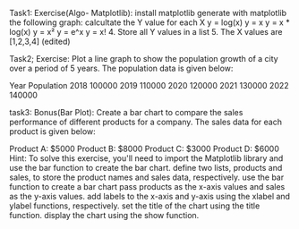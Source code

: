 Task1:
Exercise(Algo- Matplotlib):
install matplotlib
generate with matplotlib the following graph:
calcultate the Y value for each X
y = log(x)
y = x
y = x * log(x)
y = x²
y = e^x
y = x!
4. Store all Y values in a list
5. The X values are [1,2,3,4] (edited) 
   

Task2;
Exercise:
Plot a line graph to show the population growth of a city over a period of 5 years. The population data is given below:

Year Population
2018 100000
2019 110000
2020 120000
2021 130000
2022 140000
   
   task3:
   Bonus(Bar Plot):
Create a bar chart to compare the sales performance of different products for a company. The sales data for each product is given below:

Product A: $5000
Product B: $8000
Product C: $3000
Product D: $6000
Hint:
To solve this exercise, you'll need to import the Matplotlib library and use the bar function to create the bar chart.
define two lists, products and sales, to store the product names and sales data, respectively.
use the bar function to create a bar chart
pass products as the x-axis values and sales as the y-axis values.
add labels to the x-axis and y-axis using the xlabel and ylabel functions, respectively.
set the title of the chart using the title function.
 display the chart using the show function.